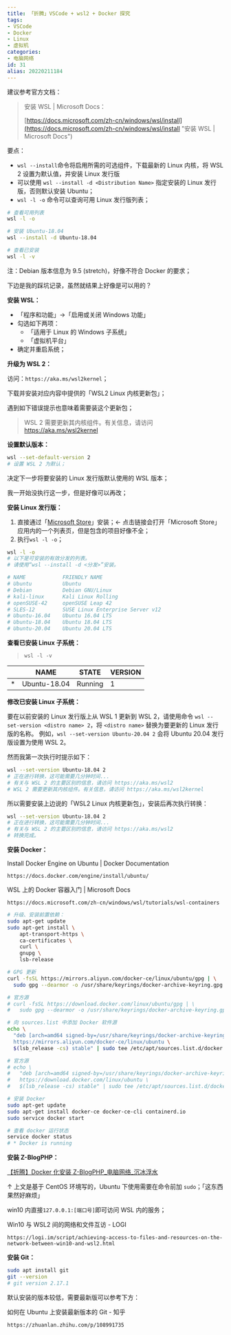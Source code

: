 ```yaml
---
title: 「折腾」VSCode + wsl2 + Docker 探究
tags:
- VSCode
- Docker
- Linux
- 虚拟机
categories:
- 电脑网络
id: 31
alias: 20220211184
---
```


建议参考官方文档：

> 安装 WSL | Microsoft Docs：
>
> [https://docs.microsoft.com/zh-cn/windows/wsl/install](https://docs.microsoft.com/zh-cn/windows/wsl/install "安装 WSL | Microsoft Docs")

要点：

- `wsl --install`命令将启用所需的可选组件，下载最新的 Linux 内核，将 WSL 2 设置为默认值，并安装 Linux 发行版
- 可以使用 `wsl --install -d <Distribution Name>` 指定安装的 Linux 发行版，否则默认安装 Ubuntu；
- `wsl -l -o` 命令可以查询可用 Linux 发行版列表；

<!--more-->

```bash
# 查看可用列表
wsl -l -o

# 安装 Ubuntu-18.04
wsl --install -d Ubuntu-18.04

# 查看已安装
wsl -l -v
```

注：Debian 版本信息为 9.5 (stretch)，好像不符合 Docker 的要求；

下边是我的踩坑记录，虽然就结果上好像是可以用的？

**安装 WSL：**

- 「程序和功能」→「启用或关闭 Windows 功能」
- 勾选如下两项：
    - 「适用于 Linux 的 Windows 子系统」
    - 「虚拟机平台」
- 确定并重启系统；

**升级为 WSL 2：**

访问：`https://aka.ms/wsl2kernel`；

下载并安装对应内容中提供的「WSL2 Linux 内核更新包」；

遇到如下错误提示也意味着需要装这个更新包；

> WSL 2 需要更新其内核组件。有关信息，请访问 https://aka.ms/wsl2kernel

**设置默认版本：**

```bash
wsl --set-default-version 2
# 设置 WSL 2 为默认；
```

决定下一步将要安装的 Linux 发行版默认使用的 WSL 版本；

我一开始没执行这一步，但是好像可以再改；

**安装 Linux 发行版：**

1. 直接通过「[Microsoft Store](https://aka.ms/wslstore "Microsoft Store")」安装；← 点击链接会打开「Microsoft Store」应用内的一个列表页，但是包含的项目好像不全；
2. 执行`wsl -l -o`；

```bash
wsl -l -o
# 以下是可安装的有效分发的列表。
# 请使用“wsl --install -d <分发>”安装。

# NAME            FRIENDLY NAME
# Ubuntu          Ubuntu
# Debian          Debian GNU/Linux
# kali-linux      Kali Linux Rolling
# openSUSE-42     openSUSE Leap 42
# SLES-12         SUSE Linux Enterprise Server v12
# Ubuntu-16.04    Ubuntu 16.04 LTS
# Ubuntu-18.04    Ubuntu 18.04 LTS
# Ubuntu-20.04    Ubuntu 20.04 LTS
```

**查看已安装 Linux 子系统：**

> `wsl -l -v`

|     | NAME         | STATE   | VERSION |
| --- | ------------ | ------- | ------- |
| \*  | Ubuntu-18.04 | Running | 1       |

**修改已安装 Linux 子系统：**

要在以前安装的 Linux 发行版上从 WSL 1 更新到 WSL 2，请使用命令 `wsl --set-version <distro name> 2`，将 `<distro name>` 替换为要更新的 Linux 发行版的名称。 例如，`wsl --set-version Ubuntu-20.04 2` 会将 Ubuntu 20.04 发行版设置为使用 WSL 2。

然而我第一次执行时提示如下：

```bash
wsl --set-version Ubuntu-18.04 2
# 正在进行转换，这可能需要几分钟时间...
# 有关与 WSL 2 的主要区别的信息，请访问 https://aka.ms/wsl2
# WSL 2 需要更新其内核组件。有关信息，请访问 https://aka.ms/wsl2kernel
```

所以需要安装上边说的「WSL2 Linux 内核更新包」，安装后再次执行转换：

```bash
wsl --set-version Ubuntu-18.04 2
# 正在进行转换，这可能需要几分钟时间...
# 有关与 WSL 2 的主要区别的信息，请访问 https://aka.ms/wsl2
# 转换完成。
```

**安装 Docker：**

Install Docker Engine on Ubuntu | Docker Documentation

`https://docs.docker.com/engine/install/ubuntu/`

WSL 上的 Docker 容器入门 | Microsoft Docs

`https://docs.microsoft.com/zh-cn/windows/wsl/tutorials/wsl-containers`

```bash
# 升级、安装前置依赖：
sudo apt-get update
sudo apt-get install \
    apt-transport-https \
    ca-certificates \
    curl \
    gnupg \
    lsb-release

# GPG 更新
curl -fsSL https://mirrors.aliyun.com/docker-ce/linux/ubuntu/gpg | \
  sudo gpg --dearmor -o /usr/share/keyrings/docker-archive-keyring.gpg

# 官方源
# curl -fsSL https://download.docker.com/linux/ubuntu/gpg | \
#   sudo gpg --dearmor -o /usr/share/keyrings/docker-archive-keyring.gpg

# 向 sources.list 中添加 Docker 软件源
echo \
  "deb [arch=amd64 signed-by=/usr/share/keyrings/docker-archive-keyring.gpg] \
  https://mirrors.aliyun.com/docker-ce/linux/ubuntu \
  $(lsb_release -cs) stable" | sudo tee /etc/apt/sources.list.d/docker.list > /dev/null

# 官方源
# echo \
#   "deb [arch=amd64 signed-by=/usr/share/keyrings/docker-archive-keyring.gpg] \
#   https://download.docker.com/linux/ubuntu \
#   $(lsb_release -cs) stable" | sudo tee /etc/apt/sources.list.d/docker.list > /dev/null

# 安装 Docker
sudo apt-get update
sudo apt-get install docker-ce docker-ce-cli containerd.io
sudo service docker start

# 查看 docker 运行状态
service docker status
# * Docker is running
```

**安装 Z-BlogPHP：**

[【折腾】Docker 化安装 Z-BlogPHP\_电脑网络\_沉冰浮水](https://www.wdssmq.com/post/20120817544.html "【折腾】Docker 化安装 Z-BlogPHP\_电脑网络\_沉冰浮水")

↑ 上文是基于 CentOS 环境写的，Ubuntu 下使用需要在命令前加 `sudo`；「这东西果然好麻烦」

win10 内直接`127.0.0.1:[端口号]`即可访问 WSL 内的服务；

Win10 与 WSL2 间的网络和文件互访 - LOGI

`https://logi.im/script/achieving-access-to-files-and-resources-on-the-network-between-win10-and-wsl2.html`

**安装 Git：**

```bash
sudo apt install git
git --version
# git version 2.17.1
```

默认安装的版本较低，需要最新版可以参考下方：

如何在 Ubuntu 上安装最新版本的 Git - 知乎

`https://zhuanlan.zhihu.com/p/108991735`
